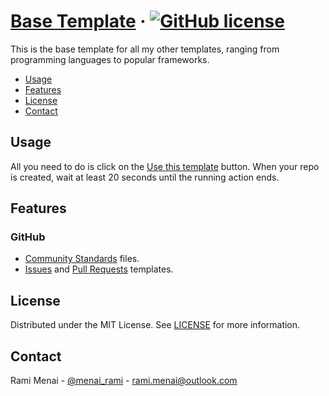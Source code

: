 # [Base Template](./README.md) &middot; [![GitHub license]](./LICENSE)

This is the base template for all my other templates, ranging from programming languages to popular frameworks.

<!-- Table of Contents -->

- [Usage](#usage)
- [Features](#features)
- [License](#license)
- [Contact](#contact)

## Usage

All you need to do is click on the [Use this template] button. When your repo is created, wait at least 20 seconds until
the running action ends.

## Features

### GitHub

- [Community Standards] files.
- [Issues](./.github/ISSUE_TEMPLATE) and [Pull Requests](./.github/pull_request_template.md) templates.

## License

Distributed under the MIT License. See [LICENSE](./LICENSE) for more information.

## Contact

Rami Menai - [@menai_rami][Twitter] - [rami.menai@outlook.com][Email]


<!-- Repository links -->

[Community Standards]: https://github.com/boilercodes/base/community

[Use this template]: https://github.com/boilercodes/base/generate

<!-- Shields.io links -->

[GitHub license]: https://img.shields.io/badge/license-MIT-blue.svg

<!-- Social Media links -->

[Email]: mailto:rami.menai@outlook.com

[Twitter]: https://twitter.com/menai_rami
